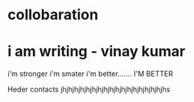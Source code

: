 # collobaration

# i am writing - vinay kumar 
i'm stronger i'm smater i'm better....... I'M BETTER

Heder
contacts jhjhjhjhjhjhjhjhjhjhjhjhjhjhjhjhjhjhs 
